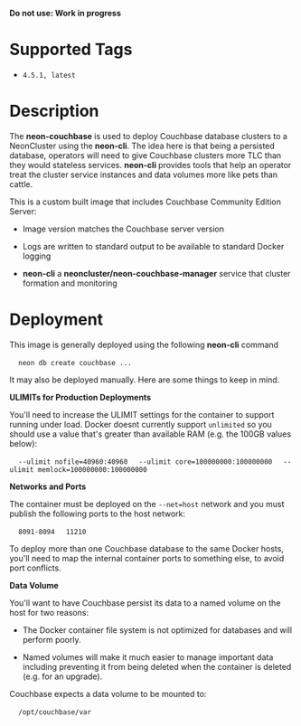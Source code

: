 **Do not use: Work in progress**

# Supported Tags

* `4.5.1, latest`

# Description

The **neon-couchbase** is used to deploy Couchbase database clusters to a NeonCluster using the **neon-cli**.  The idea here is that being a persisted database, operators will need to give Couchbase clusters more TLC than they would stateless services.  **neon-cli** provides tools that help an operator treat the cluster service instances and data volumes more like pets than cattle.

This is a custom built image that includes Couchbase Community Edition Server:

* Image version matches the Couchbase server version  

* Logs are written to standard output to be available to standard Docker logging

* **neon-cli** a **neoncluster/neon-couchbase-manager** service that cluster formation and monitoring

# Deployment

This image is generally deployed using the following **neon-cli** command

&nbsp;&nbsp;&nbsp;&nbsp;`neon db create couchbase ...`

It may also be deployed manually.  Here are some things to keep in mind.

**ULIMITs for Production Deployments**

You'll need to increase the ULIMIT settings for the container to support running under load.  Docker doesnt currently support `unlimited` so you should use a value that's greater than available RAM (e.g. the 100GB values below):

&nbsp;&nbsp;&nbsp;&nbsp;`--ulimit nofile=40960:40960`
&nbsp;&nbsp;&nbsp;&nbsp;`--ulimit core=100000000:100000000`
&nbsp;&nbsp;&nbsp;&nbsp;`--ulimit memlock=100000000:100000000`

**Networks and Ports** 

The container must be deployed on the `--net=host` network and you must publish the following ports to the host network:

&nbsp;&nbsp;&nbsp;&nbsp;`8091-8094`
&nbsp;&nbsp;&nbsp;&nbsp;`11210`

To deploy more than one Couchbase database to the same Docker hosts, you'll need to map the internal container ports to something else, to avoid port conflicts.  

**Data Volume**

You'll want to have Couchbase persist its data to a named volume on the host for two reasons:

* The Docker container file system is not optimized for databases and will perform poorly.

* Named volumes will make it much easier to manage important data including preventing it from being deleted when the container is deleted (e.g. for an upgrade).

Couchbase expects a data volume to be mounted to:

&nbsp;&nbsp;&nbsp;&nbsp;`/opt/couchbase/var`
